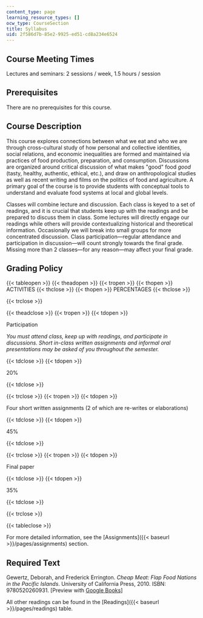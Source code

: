 ```yaml
---
content_type: page
learning_resource_types: []
ocw_type: CourseSection
title: Syllabus
uid: 2f586d7b-85e2-9925-ed51-cd8a234e6524
---
```


Course Meeting Times 
---------------------

Lectures and seminars: 2 sessions / week, 1.5 hours / session

Prerequisites
-------------

There are no prerequisites for this course.

Course Description
------------------

This course explores connections between what we eat and who we are through cross-cultural study of how personal and collective identities, social relations, and economic inequalities are formed and maintained via practices of food production, preparation, and consumption. Discussions are organized around critical discussion of what makes "good" food _good_ (tasty, healthy, authentic, ethical, etc.), and draw on anthropological studies as well as recent writing and films on the politics of food and agriculture. A primary goal of the course is to provide students with conceptual tools to understand and evaluate food systems at local and global levels. 

Classes will combine lecture and discussion. Each class is keyed to a set of readings, and it is crucial that students keep up with the readings and be prepared to discuss them in class. Some lectures will directly engage our readings while others will provide contextualizing historical and theoretical information. Occasionally we will break into small groups for more concentrated discussion. Class participation—regular attendance and participation in discussion—will count strongly towards the final grade. Missing more than 2 classes—for any reason—may affect your final grade.

Grading Policy
--------------

{{< tableopen >}}
{{< theadopen >}}
{{< tropen >}}
{{< thopen >}}
ACTIVITIES
{{< thclose >}}
{{< thopen >}}
PERCENTAGES
{{< thclose >}}

{{< trclose >}}

{{< theadclose >}}
{{< tropen >}}
{{< tdopen >}}


Participation

_You must attend class, keep up with readings, and participate in discussions. Short in-class written assignments and informal oral presentations may be asked of you throughout the semester._


{{< tdclose >}}
{{< tdopen >}}


20%


{{< tdclose >}}

{{< trclose >}}
{{< tropen >}}
{{< tdopen >}}


Four short written assignments (2 of which are re-writes or elaborations)


{{< tdclose >}}
{{< tdopen >}}


45%


{{< tdclose >}}

{{< trclose >}}
{{< tropen >}}
{{< tdopen >}}


Final paper


{{< tdclose >}}
{{< tdopen >}}


35%


{{< tdclose >}}

{{< trclose >}}

{{< tableclose >}}

For more detailed information, see the [Assignments]({{< baseurl >}}/pages/assignments) section.

Required Text
-------------

Gewertz, Deborah, and Frederick Errington. _Cheap Meat: Flap Food Nations in the Pacific Islands_. University of California Press, 2010. ISBN: 9780520260931. \[Preview with [Google Books](https://books.google.com/books?id=3r7I0Vv943QC&pg=PAfrontcover#v=onepage&q&f=false)\]

All other readings can be found in the [Readings]({{< baseurl >}}/pages/readings) table.
